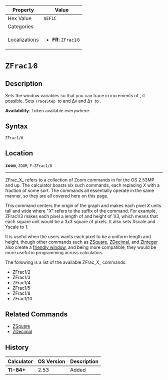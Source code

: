 | Property      | Value |
|---------------|-------|
| Hex Value     | `$EF1C`|
| Categories    | <ul></ul> |
| Localizations | <ul><li><b>FR</b>: `ZFrac1⁄8`</li></ul> |

# `ZFrac1⁄8`

## Description
Sets the window variables so that you can trace in increments of , if possible. Sets `TraceStep `to  and Δ`X` and Δ`Y `to .


<b>Availability</b>: Token available everywhere.

## Syntax
`ZFrac1/8`

## Location
<tt><kbd><b>zoom</b></kbd></tt>, `ZOOM`, `F:ZFrac1/8`
<hr>

ZFrac_X_ refers to a collection of Zoom commands in for the OS 2.53MP and up. The calculator boasts six such commands, each replacing _X_ with a fraction of some sort. The commands all essentially operate in the same manner, so they are all covered here on this page.

This command centers the origin of the graph and makes each pixel _X_ units tall and wide where "_X_" refers to the suffix of the command. For example, ZFrac1/3 makes each pixel a length of and height of 1/3, which means that each square unit would be a 3x3 square of pixels. It also sets Xscale and Yscale to 1.

It is useful when the users wants each pixel to be a uniform length and height, though other commands such as [ZSquare](/zsquare), [ZDecimal](/zdecimal), and [ZInteger](/zinteger) also create a [friendly window](/friendly-window), and being more compatible, they would be more useful in programming across calculators.

The following is a list of the available ZFrac_X_ commands:

*   ZFrac1/2
*   ZFrac1/3
*   ZFrac1/4
*   ZFrac1/5
*   ZFrac1/8
*   ZFrac1/10

## Related Commands

*   [ZSquare](/zsquare)
*   [ZDecimal](/zdecimal)

## History
| Calculator | OS Version | Description |
|------------|------------|-------------|
| <b>TI-84+</b> | 2.53 | Added |


